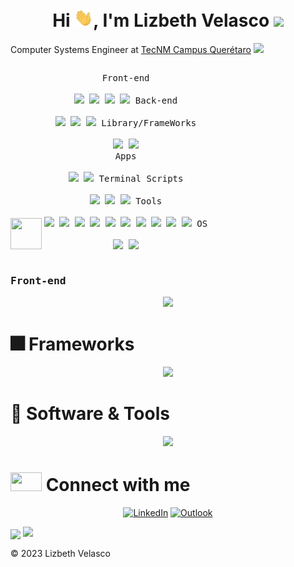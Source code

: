 <h1 align="center">Hi <img src="https://raw.githubusercontent.com/ABSphreak/ABSphreak/master/gifs/Hi.gif" width="30px">, I'm Lizbeth Velasco <img src="https://media.giphy.com/media/mGcNjsfWAjY5AEZNw6/giphy.gif" width="50"></h1>
<p>Computer Systems Engineer at <a href="https://queretaro.tecnm.mx/">TecNM Campus Querétaro</a> <img src="https://media.giphy.com/media/fYSnHlufseco8Fh93Z/giphy.gif" width="30"></p>

<img src="https://media2.giphy.com/media/QssGEmpkyEOhBCb7e1/giphy.gif?cid=ecf05e47a0n3gi1bfqntqmob8g9aid1oyj2wr3ds3mg700bl&rid=giphy.gif" width="50px" height="50px">
<p style="display: inline-block;" align="center">
  <kbd>
    <kbd>Front-end</kbd>
    <br>
    <br>
    <img width="50px" src="https://skillicons.dev/icons?i=css"/>
    <img width="50px" src="https://skillicons.dev/icons?i=html"/>
    <img width="50px" src="https://skillicons.dev/icons?i=js"/>
    <img width="50px" src="https://skillicons.dev/icons?i=py"/>
  </kbd>
  <kbd>
    <kbd>Back-end</kbd>
    <br>
    <br>
    <img width="50px" src="https://skillicons.dev/icons?i=cpp"/>
    <img width="50px" src="https://skillicons.dev/icons?i=php"/>
    <img src="https://skillicons.dev/icons?i=mysql"/>
  </kbd>
  <kbd>
    <kbd>Library/FrameWorks</kbd>
    <br>
    <br>
    <img src="https://skillicons.dev/icons?i=bootstrap"/>
    <img src="https://skillicons.dev/icons?i=spring"/>
  </kbd>
  <br>
  <kbd>
    <kbd>Apps</kbd>
    <br>
    <br>
    <img src="https://skillicons.dev/icons?i=java"/>
    <img src="https://skillicons.dev/icons?i=kotlin"/>
  </kbd>
  <kbd>
    <kbd>Terminal Scripts</kbd>
    <br>
    <br>
    <img src="https://skillicons.dev/icons?i=py"/>
    <img src="https://skillicons.dev/icons?i=bash"/>
    <img src="https://skillicons.dev/icons?i=git"/>
  </kbd>
  <kbd>
    <kbd>Tools</kbd>
    <br>
    <br>
    <img src="https://skillicons.dev/icons?i=visualstudio"/>
    <img src="https://skillicons.dev/icons?i=vscode"/>
    <img src="https://skillicons.dev/icons?i=powershell"/>
    <img src="https://skillicons.dev/icons?i=git"/>
    <img src="https://skillicons.dev/icons?i=androidstudio"/>
    <img src="https://skillicons.dev/icons?i=aws"/>
    <img src="https://skillicons.dev/icons?i=eclipse"/>
    <img src="https://skillicons.dev/icons?i=postman"/>
    <img src="https://skillicons.dev/icons?i=docker"/>
    <img src="https://skillicons.dev/icons?i=figma"/>
  </kbd>
  <kbd>
    <kbd>OS</kbd>
    <br>
    <br>
    <img width="50px" src="https://cdn.jsdelivr.net/gh/devicons/devicon/icons/android/android-original.svg" />
    <img width="50px" src="https://cdn.jsdelivr.net/gh/devicons/devicon/icons/windows8/windows8-original.svg" />
  </kbd>
</p>

<h3><kbd>Front-end</kbd></h3>

<p align="center">
  <a href="https://skillicons.dev">
    <img src="https://skillicons.dev/icons?i=cpp,css,html,java,js,kotlin,php,py&perline=4"/>
  </a>
</p>
<h1>🎆 Frameworks</h1>
<p align="center">
  <a href="https://skillicons.dev">
    <img src="https://skillicons.dev/icons?i=bootstrap,spring&perline=4"/>
  </a>
</p>
<h1>🔧 Software & Tools</h1>
<p align="center">
  <a href="https://skillicons.dev">
    <img src="https://skillicons.dev/icons?i=git,androidstudio,aws,bash,blender,docker,eclipse,figma,mysql,postman,powershell,visualstudio,vscode&perline=4"/>
  </a>
</p>
<h1><img src='https://raw.githubusercontent.com/ShahriarShafin/ShahriarShafin/main/Assets/handshake.gif' width="50px" height="30px"> Connect with me</h1>
<p align="center">
  <a href="https://www.linkedin.com/in/lizbelasco/"><img alt="LinkedIn" src="https://img.shields.io/badge/LinkedIn-Lizbeth%20Velasco-blue?style=for-the-badge&logo=linkedin"></a>
  <a href="mailto:lizbelasco@outlook.com"><img alt="Outlook" src="https://img.shields.io/badge/Outlook-lizbelasco@outlook.com-blue?style=for-the-badge&logo=microsoftoutlook"></a>
</p>
<img align="center" src="https://profile-counter.glitch.me/{lizbelasco}/count.svg"/>
<img src="https://github-readme-stats.vercel.app/api/top-langs/?username=lizbelasco&theme=panda&hide_progress=true&bg_color=0D1117&hide_border=true&count_private=true"/>
<p>© 2023 Lizbeth Velasco</p>
<!--
**lizbelasco/lizbelasco** is a ✨ _special_ ✨ repository because its `README.md` (this file) appears on your GitHub profile.

Here are some ideas to get you started:

- 🔭 I’m currently working on ...
- 🌱 I’m currently learning ...
- 👯 I’m looking to collaborate on ...
- 🤔 I’m looking for help with ...
- 💬 Ask me about ...
- 📫 How to reach me: ...
- 😄 Pronouns: ...
- ⚡ Fun fact: ...
-->
